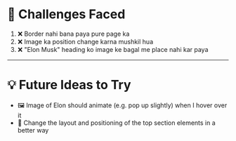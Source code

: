 # 🧠 Challenges Faced

1. ❌ Border nahi bana paya pure page ka
2. ❌ Image ka position change karna mushkil hua
3. ❌ "Elon Musk" heading ko image ke bagal me place nahi kar paya

---

# 💡 Future Ideas to Try

- 🖼️ Image of Elon should animate (e.g. pop up slightly) when I hover over it
- 📐 Change the layout and positioning of the top section elements in a better way

